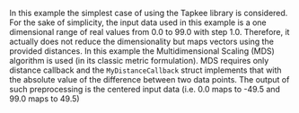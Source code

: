 In this example the simplest case of using the Tapkee library is considered. For
the sake of simplicity, the input data used in this example is a one dimensional range
of real values from 0.0 to 99.0 with step 1.0. Therefore, it actually does not reduce 
the dimensionality but maps vectors using the provided distances. In this example 
the Multidimensional Scaling (MDS) algorithm is used (in its classic metric formulation).
MDS requires only distance callback and the `MyDistanceCallback` struct implements 
that with the absolute value of the difference between two data points. The output of 
such preprocessing is the centered input data (i.e. 0.0 maps to -49.5 and 99.0 maps to 49.5) 
